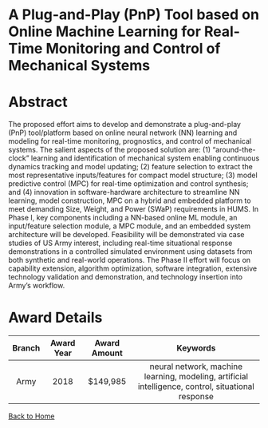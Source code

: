 
A Plug-and-Play (PnP) Tool based on Online Machine Learning for Real-Time Monitoring and Control of Mechanical Systems
======================================================================================================================

# Abstract


The proposed effort aims to develop and demonstrate a plug-and-play (PnP) tool/platform based on online neural network (NN) learning and modeling for real-time monitoring, prognostics, and control of mechanical systems. The salient aspects of the proposed solution are: (1) “around-the-clock” learning and identification of mechanical system enabling continuous dynamics tracking and model updating; (2) feature selection to extract the most representative inputs/features for compact model structure; (3) model predictive control (MPC) for real-time optimization and control synthesis; and (4) innovation in software-hardware architecture to streamline NN learning, model construction, MPC on a hybrid and embedded platform to meet demanding Size, Weight, and Power (SWaP) requirements in HUMS. In Phase I, key components including a NN-based online ML module, an input/feature selection module, a MPC module, and an embedded system architecture will be developed. Feasibility will be demonstrated via case studies of US Army interest, including real-time situational response demonstrations in a controlled simulated environment using datasets from both synthetic and real-world operations. The Phase II effort will focus on capability extension, algorithm optimization, software integration, extensive technology validation and demonstration, and technology insertion into Army’s workflow.  

# Award Details

|Branch|Award Year|Award Amount|Keywords|
| :---: | :---: | :---: | :---: |
|Army|2018|$149,985|neural network, machine learning, modeling, artificial intelligence, control, situational response|
  
  


[Back to Home](https://github.com/chrischow/dod_sbir_awards/CC/#1016)